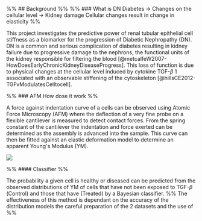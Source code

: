 
%% ## Background %%
%% ### What is DN 
Diabetes → Changes on the cellular level → Kidney damage 
Cellular changes result in change in elasticity
%%

This project investigates the predictive power of renal tubular epithelial cell stiffness as a biomarker for the progression of Diabetic Nephropathy (DN). 
DN is a common and serious complication of diabetes resulting in kidney failure due to progressive damage to the nephrons, the functional units of the kidney responsible for filtering the blood [@metcalfeW2007-HowDoesEarlyChronicKidneyDiseaseProgress].
This loss of function is due to physical changes at the cellular level induced by cytokine TGF-$\beta$ 1 associated with an observable stiffening of the cytoskeleton [@hillsCE2012-TGFvModulatesCelltocell]. 

%% ### AFM
How dose it work
%%

A force against indentation curve of a cells can be observed using Atomic Force Microscopy (AFM) where the deflection of a very fine probe on a flexible cantilever is measured to detect contact forces. 
From the spring constant of the cantilever the indentation and force exerted can be determined as the assembly is advanced into the sample. 
This curve can then be fitted against an elastic deformation model to determine an apparent Young's Modulus (YM). 

![](Projects/Uni%20Projects/Individual%20project/Assesments/Poster/LaTex/images/Atomic%20Force%20Microscopy%20-%20mechanism%20diagram.png)

%% #### Classifier %%

The probability a given cell is healthy or diseased can be predicted from the observed distributions of YM of cells that have not been exposed to TGF-$\beta$ (Control) and those that have (Treated) by a Bayesian classifier. 
%% The effectiveness of this method is dependant on the accuracy of the distribution models the careful preparation of the 2 datasets and the use of 
 %%